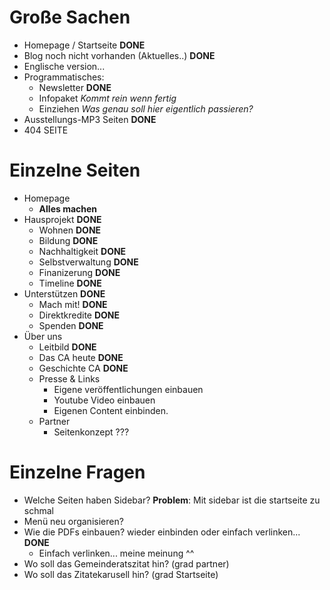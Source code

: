 # Große Sachen
* Homepage / Startseite __DONE__
* Blog noch nicht vorhanden (Aktuelles..) __DONE__
* Englische version...
* Programmatisches:
    - Newsletter __DONE__
    - Infopaket _Kommt rein wenn fertig_
    - Einziehen _Was genau soll hier eigentlich passieren?_
* Ausstellungs-MP3 Seiten __DONE__
* 404 SEITE

# Einzelne Seiten
* Homepage
    - __Alles machen__
* Hausprojekt __DONE__
    * Wohnen __DONE__
    * Bildung __DONE__
    * Nachhaltigkeit __DONE__
    * Selbstverwaltung __DONE__
    * Finanizerung __DONE__
    * Timeline __DONE__
* Unterstützen __DONE__
    * Mach mit! __DONE__
    * Direktkredite __DONE__
    * Spenden __DONE__
* Über uns
    * Leitbild __DONE__
    * Das CA heute __DONE__
    * Geschichte CA __DONE__
    * Presse & Links
        - Eigene veröffentlichungen einbauen
        - Youtube Video einbauen
        - Eigenen Content einbinden.
    * Partner
        - Seitenkonzept ???

# Einzelne Fragen
* Welche Seiten haben Sidebar? __Problem__: Mit sidebar ist die startseite zu schmal
* Menü neu organisieren?
* Wie die PDFs einbauen? wieder einbinden oder einfach verlinken... __DONE__
    - Einfach verlinken... meine meinung ^^
* Wo soll das Gemeinderatszitat hin? (grad partner)
* Wo soll das Zitatekarusell hin? (grad Startseite)